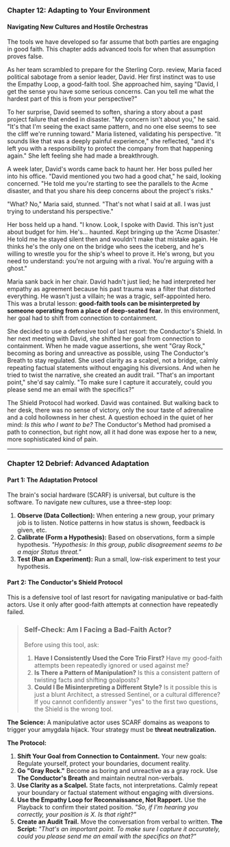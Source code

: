 ### **Chapter 12: Adapting to Your Environment**
#### Navigating New Cultures and Hostile Orchestras

The tools we have developed so far assume that both parties are engaging in good faith. This chapter adds advanced tools for when that assumption proves false.

As her team scrambled to prepare for the Sterling Corp. review, Maria faced political sabotage from a senior leader, David. Her first instinct was to use the Empathy Loop, a good-faith tool. She approached him, saying "David, I get the sense you have some serious concerns. Can you tell me what the hardest part of this is from your perspective?"

To her surprise, David seemed to soften, sharing a story about a past project failure that ended in disaster. "My concern isn't about you," he said. "It's that I'm seeing the exact same pattern, and no one else seems to see the cliff we're running toward." Maria listened, validating his perspective. "It sounds like that was a deeply painful experience," she reflected, "and it's left you with a responsibility to protect the company from that happening again." She left feeling she had made a breakthrough.

A week later, David's words came back to haunt her. Her boss pulled her into his office. "David mentioned you two had a good chat," he said, looking concerned. "He told me you're starting to see the parallels to the Acme disaster, and that you share his deep concerns about the project's risks."

"What? No," Maria said, stunned. "That's not what I said at all. I was just trying to understand his perspective."

Her boss held up a hand. "I know. Look, I spoke with David. This isn't just about budget for him. He's... haunted. Kept bringing up the 'Acme Disaster.' He told me he stayed silent then and wouldn't make that mistake again. He thinks he's the only one on the bridge who sees the iceberg, and he's willing to wrestle you for the ship's wheel to prove it. He's wrong, but you need to understand: you're not arguing with a rival. You're arguing with a ghost."

Maria sank back in her chair. David hadn't just lied; he had interpreted her empathy as agreement because his past trauma was a filter that distorted everything. He wasn't just a villain; he was a tragic, self-appointed hero. This was a brutal lesson: **good-faith tools can be misinterpreted by someone operating from a place of deep-seated fear.** In this environment, her goal had to shift from connection to containment.

She decided to use a defensive tool of last resort: the Conductor's Shield. In her next meeting with David, she shifted her goal from connection to containment. When he made vague assertions, she went "Gray Rock," becoming as boring and unreactive as possible, using The Conductor's Breath to stay regulated. She used clarity as a scalpel, not a bridge, calmly repeating factual statements without engaging his diversions. And when he tried to twist the narrative, she created an audit trail. "That's an important point," she'd say calmly. "To make sure I capture it accurately, could you please send me an email with the specifics?"

The Shield Protocol had worked. David was contained. But walking back to her desk, there was no sense of victory, only the sour taste of adrenaline and a cold hollowness in her chest. A question echoed in the quiet of her mind: *Is this who I want to be?* The Conductor's Method had promised a path to connection, but right now, all it had done was expose her to a new, more sophisticated kind of pain.

---
### **Chapter 12 Debrief: Advanced Adaptation**

#### **Part 1: The Adaptation Protocol**
The brain's social hardware (SCARF) is universal, but culture is the software. To navigate new cultures, use a three-step loop:
1.  **Observe (Data Collection):** When entering a new group, your primary job is to listen. Notice patterns in how status is shown, feedback is given, etc.
2.  **Calibrate (Form a Hypothesis):** Based on observations, form a simple hypothesis. *"Hypothesis: In this group, public disagreement seems to be a major Status threat."*
3.  **Test (Run an Experiment):** Run a small, low-risk experiment to test your hypothesis.

#### **Part 2: The Conductor's Shield Protocol**
This is a defensive tool of last resort for navigating manipulative or bad-faith actors. Use it only after good-faith attempts at connection have repeatedly failed.

> ### **Self-Check: Am I Facing a Bad-Faith Actor?**
> Before using this tool, ask:
> 1.  **Have I Consistently Used the Core Trio First?** Have my good-faith attempts been repeatedly ignored or used against me?
> 2.  **Is There a Pattern of Manipulation?** Is this a consistent pattern of twisting facts and shifting goalposts?
> 3.  **Could I Be Misinterpreting a Different Style?** Is it possible this is just a blunt Architect, a stressed Sentinel, or a cultural difference?
> If you cannot confidently answer "yes" to the first two questions, the Shield is the wrong tool.

**The Science:** A manipulative actor uses SCARF domains as weapons to trigger your amygdala hijack. Your strategy must be **threat neutralization.**

**The Protocol:**
1.  **Shift Your Goal from Connection to Containment.** Your new goals: Regulate yourself, protect your boundaries, document reality.
2.  **Go "Gray Rock."** Become as boring and unreactive as a gray rock. Use **The Conductor's Breath** and maintain neutral non-verbals.
3.  **Use Clarity as a Scalpel.** State facts, not interpretations. Calmly repeat your boundary or factual statement without engaging with diversions.
4.  **Use the Empathy Loop for Reconnaissance, Not Rapport.** Use the Playback to confirm their stated position. *"So, if I'm hearing you correctly, your position is X. Is that right?"*
5.  **Create an Audit Trail.** Move the conversation from verbal to written. **The Script:** *"That's an important point. To make sure I capture it accurately, could you please send me an email with the specifics on that?"*
      